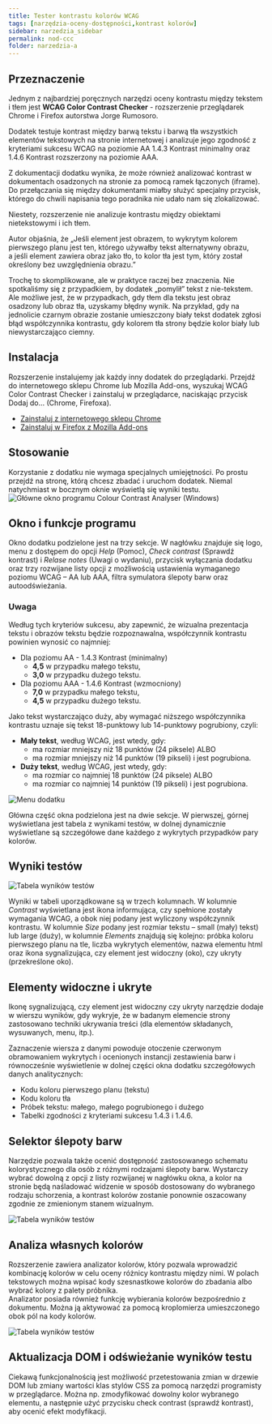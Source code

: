 ```yaml
---
title: Tester kontrastu kolorów WCAG 
tags: [narzędzia-oceny-dostępności,kontrast kolorów]
sidebar: narzedzia_sidebar
permalink: nod-ccc
folder: narzedzia-a
---
```


## Przeznaczenie
Jednym z najbardziej poręcznych narzędzi oceny kontrastu między tekstem i tłem jest **WCAG Color Contrast Checker** - rozszerzenie przeglądarek Chrome i Firefox autorstwa Jorge Rumosoro. 

Dodatek testuje kontrast między barwą tekstu i barwą tła wszystkich elementów tekstowych na stronie internetowej i analizuje jego zgodność z kryteriami sukcesu WCAG na poziomie AA 1.4.3 Kontrast minimalny oraz 1.4.6 Kontrast rozszerzony na poziomie AAA. 

Z dokumentacji dodatku wynika, że może również analizować kontrast w dokumentach osadzonych na stronie za pomocą ramek łączonych (iframe). Do przełączania się między dokumentami miałby służyć specjalny przycisk, którego do chwili napisania tego poradnika nie udało nam się zlokalizować.

Niestety, rozszerzenie nie analizuje kontrastu między obiektami nietekstowymi i ich tłem. 

Autor objaśnia, że „Jeśli element jest obrazem, to wykrytym kolorem pierwszego planu jest ten, którego używałby tekst alternatywny obrazu, a&nbsp;jeśli element zawiera obraz jako tło, to kolor tła jest tym, który został określony bez uwzględnienia obrazu.” 

Trochę to skomplikowane, ale w praktyce raczej bez znaczenia. Nie spotkaliśmy się z przypadkiem, by dodatek „pomylił” tekst z&nbsp;nie-tekstem. Ale możliwe jest, że w przypadkach, gdy tłem dla tekstu jest obraz osadzony lub obraz tła, uzyskamy błędny wynik. Na przykład, gdy na jednolicie czarnym obrazie zostanie umieszczony biały tekst dodatek zgłosi błąd współczynnika kontrastu, gdy kolorem tła strony będzie kolor biały lub niewystarczająco ciemny. 

## Instalacja
Rozszerzenie instalujemy jak każdy inny dodatek do przeglądarki. Przejdź do internetowego sklepu Chrome lub Mozilla Add-ons, wyszukaj WCAG Color Contrast Checker i zainstaluj w przeglądarce, naciskając przycisk Dodaj do… (Chrome, Firefoxa).

- [Zainstaluj z internetowego sklepu Chrome](https://chrome.google.com/webstore/detail/wcag-color-contrast-check/plnahcmalebffmaghcpcmpaciebdhgdf)
- [Zainstaluj w Firefox z Mozilla Add-ons](https://addons.mozilla.org/pl/firefox/addon/wcag-contrast-checker/)


## Stosowanie 
Korzystanie z dodatku nie wymaga specjalnych umiejętności. Po prostu przejdź na stronę, którą chcesz zbadać i&nbsp;uruchom dodatek. Niemal natychmiast w bocznym oknie wyświetlą się wyniki testu.
![Główne okno programu Colour Contrast Analyser (Windows)](/images/cca/ccc-wcag.png)

## Okno i funkcje programu
Okno dodatku podzielone jest na trzy sekcje. W nagłówku znajduje się logo, menu z dostępem do opcji *Help* (Pomoc), *Check contrast* (Sprawdź kontrast) i *Relase notes* (Uwagi o wydaniu), przycisk wyłączania dodatku oraz trzy rozwijane listy opcji z możliwością ustawienia wymaganego poziomu WCAG – AA lub AAA, filtra symulatora ślepoty barw oraz autoodświeżania.

### Uwaga
Według tych kryteriów sukcesu, aby zapewnić, że wizualna prezentacja tekstu i obrazów tekstu będzie rozpoznawalna, współczynnik kontrastu powinien wynosić co najmniej:
- Dla poziomu AA - 1.4.3 Kontrast (minimalny)
  - **4,5** w przypadku małego tekstu,   
  - **3,0** w przypadku dużego tekstu.
- Dla poziomu AAA - 1.4.6 Kontrast (wzmocniony)  
  - **7,0** w przypadku małego tekstu,
  - **4,5** w przypadku dużego tekstu.  

Jako tekst wystarczająco duży, aby wymagać niższego współczynnika kontrastu uznaje się tekst 18-punktowy lub 14-punktowy pogrubiony, czyli:

- **Mały tekst**, według WCAG, jest wtedy, gdy:
  - ma rozmiar mniejszy niż 18 punktów (24 piksele) ALBO
  - ma rozmiar mniejszy niż 14 punktów (19 pikseli) i jest pogrubiona.   
- **Duży tekst**, według WCAG, jest wtedy, gdy:
  - ma rozmiar co najmniej 18 punktów (24 piksele) ALBO
  - ma rozmiar co najmniej 14 punktów (19 pikseli) i jest pogrubiona. 

![Menu dodatku](/images/cca/ccc-menu.png)

Główna część okna podzielona jest na dwie sekcje. W pierwszej, górnej wyświetlana jest tabela z wynikami testów, w&nbsp;dolnej dynamicznie wyświetlane są szczegółowe dane każdego z wykrytych przypadków pary kolorów.
 
## Wyniki testów

![Tabela wyników testów](/images/cca/ccc-tabela.png)

Wyniki w tabeli uporządkowane są w trzech kolumnach. W kolumnie *Contrast* wyświetlana jest ikona informująca, czy spełnione zostały wymagania WCAG, a obok niej podany jest wyliczony współczynnik kontrastu. W kolumnie *Size* podany jest rozmiar tekstu – small (mały) tekst) lub large (duży), w kolumnie *Elements* znajdują się kolejno: próbka koloru pierwszego planu na tle, liczba wykrytych elementów, nazwa elementu html oraz ikona sygnalizująca, czy element jest widoczny (oko), czy ukryty (przekreślone oko).

## Elementy widoczne i ukryte
Ikonę sygnalizującą, czy element jest widoczny czy ukryty narzędzie dodaje w wierszu wyników, gdy wykryje, że w&nbsp;badanym elemencie strony zastosowano techniki ukrywania treści (dla elementów składanych, wysuwanych, menu, itp.).

Zaznaczenie wiersza z danymi powoduje otoczenie czerwonym obramowaniem wykrytych i ocenionych instancji zestawienia barw i równocześnie  wyświetlenie w dolnej części okna dodatku szczegółowych danych analitycznych:

-	Kodu koloru pierwszego planu (tekstu)
-	Kodu koloru tła
-	Próbek tekstu: małego, małego pogrubionego i dużego
-	Tabelki zgodności z kryteriami sukcesu 1.4.3 i 1.4.6.  

 
## Selektor ślepoty barw
Narzędzie pozwala także ocenić dostępność zastosowanego schematu kolorystycznego dla osób z różnymi rodzajami ślepoty barw. Wystarczy wybrać dowolną z opcji z listy rozwijanej w nagłówku okna, a kolor na stronie będą naśladować widzenie w sposób dostosowany do wybranego rodzaju schorzenia, a kontrast kolorów zostanie ponownie oszacowany zgodnie ze zmienionym stanem wizualnym.

![Tabela wyników testów](/images/cca/ccc-protanopia.png)


## Analiza własnych kolorów
Rozszerzenie zawiera analizator kolorów, który pozwala wprowadzić kombinację kolorów w celu oceny różnicy kontrastu między nimi.  W polach tekstowych można wpisać kody szesnastkowe kolorów do zbadania albo wybrać kolory z palety próbnika.   
Analizator posiada również funkcję wybierania kolorów bezpośrednio z dokumentu. Można ją aktywować za pomocą kroplomierza umieszczonego obok pól na kody kolorów.

![Tabela wyników testów](/images/cca/ccc-analizator-kolorow.png)

 
## Aktualizacja DOM i odświeżanie wyników testu
Ciekawą funkcjonalnością jest możliwość  przetestowania zmian w drzewie DOM lub zmiany wartości klas stylów CSS za pomocą narzędzi programisty w przeglądarce. Można np. zmodyfikować dowolny kolor wybranego elementu, a&nbsp;następnie użyć przycisku check contrast (sprawdź kontrast), aby ocenić efekt modyfikacji. 



